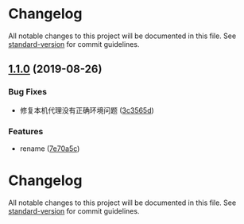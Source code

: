 # Changelog

All notable changes to this project will be documented in this file. See [standard-version](https://github.com/conventional-changelog/standard-version) for commit guidelines.

## [1.1.0](https://github.com/hxfdarling/nohost-proxy/compare/v1.0.3...v1.1.0) (2019-08-26)

### Bug Fixes

- 修复本机代理没有正确环境问题 ([3c3565d](https://github.com/hxfdarling/nohost-proxy/commit/3c3565d))

### Features

- rename ([7e70a5c](https://github.com/hxfdarling/nohost-proxy/commit/7e70a5c))

# Changelog

All notable changes to this project will be documented in this file. See [standard-version](https://github.com/conventional-changelog/standard-version) for commit guidelines.
